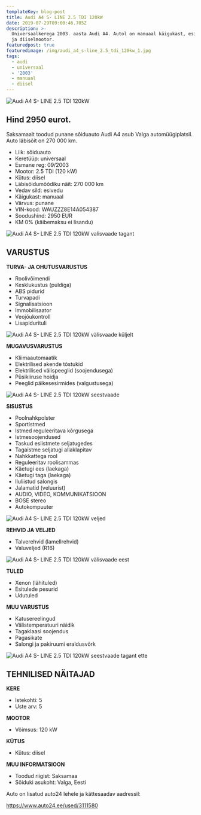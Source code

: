 ```yaml
---
templateKey: blog-post
title: Audi A4 S- LINE 2.5 TDI 120kW
date: 2019-07-29T09:00:46.705Z
description: >-
  Universaalkerega 2003. aasta Audi A4. Autol on manuaal käigukast, esisillavedu
  ja diiselmootor.
featuredpost: true
featuredimage: /img/audi_a4_s-line_2.5_tdi_120kw_1.jpg
tags:
  - audi
  - universaal
  - '2003'
  - manuaal
  - diisel
---
```

![Audi A4 S- LINE 2.5 TDI 120kW](/img/audi_a4_s-line_2.5_tdi_120kw_1.jpg "Audi A4 S- LINE 2.5 TDI 120kW")

## Hind 2950 eurot.

Saksamaalt toodud punane sõiduauto Audi A4 asub Valga automüügiplatsil. Auto läbisõit on 270 000 km.

* Liik:	sõiduauto
* Keretüüp:	universaal
* Esmane reg:	09/2003
* Mootor:	2.5 TDI (120 kW)
* Kütus:	diisel
* Läbisõidumõõdiku näit:	270 000 km
* Vedav sild:	esivedu
* Käigukast:	manuaal
* Värvus:	punane
* VIN-kood:	WAUZZZ8E14A054387
* Soodushind:	2950 EUR
* KM 0% (käibemaksu ei lisandu)

![Audi A4 S- LINE 2.5 TDI 120kW valisvaade tagant](/img/audi_a4_s-line_2.5_tdi_120kw_2.jpg "Audi A4 S- LINE 2.5 TDI 120kW välisvaade tagant")

## VARUSTUS

**TURVA- JA OHUTUSVARUSTUS**

* Roolivõimendi
* Kesklukustus (puldiga)
* ABS pidurid
* Turvapadi
* Signalisatsioon
* Immobilisaator
* Veojõukontroll
* Lisapidurituli

![Audi A4 S- LINE 2.5 TDI 120kW välisvaade küljelt](/img/audi_a4_s-line_2.5_tdi_120kw_3.jpg "Audi A4 S- LINE 2.5 TDI 120kW välisvaade küljelt")

**MUGAVUSVARUSTUS**

* Kliimaautomaatik
* Elektrilised akende tõstukid
* Elektrilised välispeeglid (soojendusega)
* Püsikiiruse hoidja
* Peeglid päikesesirmides (valgustusega)

![Audi A4 S- LINE 2.5 TDI 120kW seestvaade](/img/audi_a4_s-line_2.5_tdi_120kw_5.jpg "Audi A4 S- LINE 2.5 TDI 120kW seestvaade")

**SISUSTUS**

* Poolnahkpolster
* Sportistmed
* Istmed reguleeritava kõrgusega
* Istmesoojendused
* Taskud esiistmete seljatugedes
* Tagaistme seljatugi allaklapitav
* Nahkkattega rool
* Reguleeritav roolisammas
* Käetugi ees (laekaga)
* Käetugi taga (laekaga)
* Iluliistud salongis
* Jalamatid (veluurist)
* AUDIO, VIDEO, KOMMUNIKATSIOON
* BOSE stereo
* Autokompuuter

![Audi A4 S- LINE 2.5 TDI 120kW veljed](/img/audi_a4_s-line_2.5_tdi_120kw_7.jpg "Audi A4 S- LINE 2.5 TDI 120kW veljed")

**REHVID JA VELJED**

* Talverehvid (lamellrehvid)
* Valuveljed (R16)

![Audi A4 S- LINE 2.5 TDI 120kW välisvaade eest](/img/audi_a4_s-line_2.5_tdi_120kw_4.jpg "Audi A4 S- LINE 2.5 TDI 120kW välisvaade eest")

**TULED**

* Xenon (lähituled)
* Esitulede pesurid
* Udutuled

**MUU VARUSTUS**

* Katusereelingud
* Välistemperatuuri näidik
* Tagaklaasi soojendus
* Pagasikate
* Salongi ja pakiruumi eraldusvõrk

![Audi A4 S- LINE 2.5 TDI 120kW seestvaade tagant ette](/img/audi_a4_s-line_2.5_tdi_120kw_6.jpg "Audi A4 S- LINE 2.5 TDI 120kW seestvaade tagant ette")

## TEHNILISED NÄITAJAD

**KERE**

* Istekohti:	5
* Uste arv:	5

**MOOTOR**

* Võimsus:	120 kW

**KÜTUS**

* Kütus:	diisel

**MUU INFORMATSIOON**

* Toodud riigist: Saksamaa
* Sõiduki asukoht: Valga, Eesti

Auto on lisatud auto24 lehele ja kättesaadav aadressil:

<https://www.auto24.ee/used/3111580>
